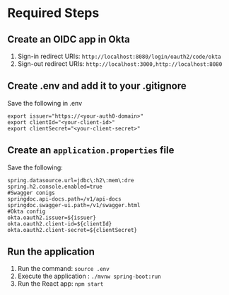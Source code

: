 # Required Steps
## Create an OIDC app in Okta
1. Sign-in redirect URIs: `http://localhost:8080/login/oauth2/code/okta`
2. Sign-out redirect URIs: `http://localhost:3000,http://localhost:8080`
## Create .env and add it to your .gitignore
Save the following in .env
```
export issuer="https://<your-auth0-domain>"
export clientId="<your-client-id>"
export clientSecret="<your-client-secret>"
```
## Create an `application.properties` file
Save the following:
```
spring.datasource.url=jdbc\:h2\:mem\:dre
spring.h2.console.enabled=true
#Swagger conigs
springdoc.api-docs.path=/v1/api-docs
springdoc.swagger-ui.path=/v1/swagger.html
#Okta config
okta.oauth2.issuer=${issuer}
okta.oauth2.client-id=${clientId}
okta.oauth2.client-secret=${clientSecret}
```

## Run the application
1. Run the command: `source .env`
2. Execute the application : `./mvnw spring-boot:run`
3. Run the React app: `npm start`